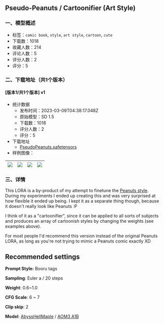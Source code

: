 ## Pseudo-Peanuts / Cartoonifier (Art Style)
### 一、模型概述

- 标签：`comic book`, `style`, `art style`, `cartoon`, `cute`
- 下载数：1018
- 收藏人数：214
- 评论人数：5
- 评分人数：2
- 评分：5

### 二、下载地址（共1个版本）

#### [版本1/共1个版本] v1

- 统计数据
  - 发布时间：2023-03-09T04:38:17.048Z
  - 原始模型：SD 1.5
  - 下载数：1018
  - 评分人数：2
  - 评分：5
- 下载地址
  - [PseudoPeanuts.safetensors](https://civitai.com/api/download/models/20534)
- 样例图像：

| <img src="https://image.civitai.com/xG1nkqKTMzGDvpLrqFT7WA/cc09b83a-d84a-4cb4-e9af-bd5878302e00/width=450/217166.jpeg" /> | <img src="https://image.civitai.com/xG1nkqKTMzGDvpLrqFT7WA/440b827f-3d12-4f91-8e29-4ae92a515400/width=450/217172.jpeg" /> | <img src="https://image.civitai.com/xG1nkqKTMzGDvpLrqFT7WA/9a036b5a-8dd4-469e-004f-4d8fc71b2e00/width=450/217171.jpeg" /> | <img src="https://image.civitai.com/xG1nkqKTMzGDvpLrqFT7WA/8dfe6644-b359-49df-9446-5699569cac00/width=450/217170.jpeg" /> |
| ---- | ---- | ---- | ---- |


### 三、详情
<p>This LORA is a by-product of my attempt to finetune the <a rel="ugc" href="https://civitai.com/models/17361/peanuts-comics-art-style">Peanuts style</a>. During my experiments I ended up creating this and was very surprised at how flexible it ended up being. I kept it as a separate thing though, because it doesn't really look like Peanuts :P</p><p>I think of it as a "cartoonifier", since it can be applied to all sorts of subjects and produces an array of cartoonish styles by changing the weights (see examples above).</p><p>For most people I'd recommend this version instead of the original Peanuts LORA, as long as you're not trying to mimic a Peanuts comic exactly XD</p><h2>Recommended settings</h2><p><strong>Prompt Style:</strong> Booru tags</p><p><strong>Sampling</strong>: Euler a / 20 steps</p><p><strong>Weight</strong>: 0.6~1.0</p><p><strong>CFG Scale</strong>: 6 ~ 7</p><p><strong>Clip skip</strong>: 2</p><p><strong>Model</strong>: <a target="_blank" rel="ugc" href="https://civitai.com/models/16727/abysshellmaple">AbyssHellMaple</a> / <a target="_blank" rel="ugc" href="https://civitai.com/models/9942/abyssorangemix3-aom3">AOM3 A1B</a></p>